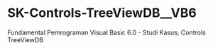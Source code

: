 # SK-Controls-TreeViewDB__VB6
Fundamental Pemrograman Visual Basic 6.0 - Studi Kasus; Controls TreeViewDB
